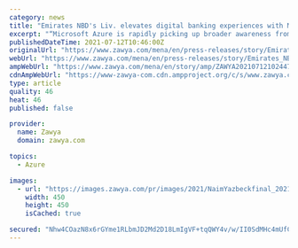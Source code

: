 ```yaml
---
category: news
title: "Emirates NBD's Liv. elevates digital banking experiences with Microsoft Azure Cloud Services"
excerpt: "“Microsoft Azure is rapidly picking up broader awareness from businesses, large and small, who are increasingly trusting the services to enhance their capabilities from the more than 60+ Azure regions, including the UAE cloud regions,” said Naim ..."
publishedDateTime: 2021-07-12T10:46:00Z
originalUrl: "https://www.zawya.com/mena/en/press-releases/story/Emirates_NBDs_Liv_elevates_digital_banking_experiences_with_Microsoft_Azure_Cloud_Services-ZAWYA20210712102447/"
webUrl: "https://www.zawya.com/mena/en/press-releases/story/Emirates_NBDs_Liv_elevates_digital_banking_experiences_with_Microsoft_Azure_Cloud_Services-ZAWYA20210712102447/"
ampWebUrl: "https://www.zawya.com/mena/en/story/amp/ZAWYA20210712102447/"
cdnAmpWebUrl: "https://www-zawya-com.cdn.ampproject.org/c/s/www.zawya.com/mena/en/story/amp/ZAWYA20210712102447/"
type: article
quality: 46
heat: 46
published: false

provider:
  name: Zawya
  domain: zawya.com

topics:
  - Azure

images:
  - url: "https://images.zawya.com/pr/images/2021/NaimYazbeckfinal_2021_07_12.jpg"
    width: 450
    height: 450
    isCached: true

secured: "Nhw4COazN8x6rGYme1RLbmJD2Md2D18LmIgVF+tqQWY4v/w/II0SdMHc4mUfCd/dZD2CWwpB1VFKPdbLe23uhBWHL4W4FPTOvxj9XJ1Y7rhATa8lwBO0BaFZ7Ld/EgHqnroAgUSMJrMCi0A/f9DeZg43Ns/ctzDTkfrXuWxGUESfPDRjZA+TdbuQpMAulHE0S///j30W1eWrAztDqpHXlF8lTuYr9bM+0RSQF5eKWqUR+0lSg0PWZ/JKcMLKkGP3QSzX0tXV2zEgr/x60ZKZfNM6mn9+8wnaSxEpK6NhsDI2NH57JZFJiVvp4ZTyLRfNJGrzvJovSnITkw4xQ6RhKwCdWNUJeBXMNpoD9q7X3CI=;nrG+0StzB+aPob0m6avJjw=="
---
```


